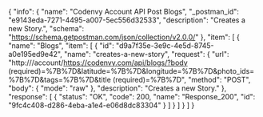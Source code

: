 {
  "info": {
    "name": "Codenvy Account API Post Blogs",
    "_postman_id": "e9143eda-7271-4495-a007-5ec556d32533",
    "description": "Creates a new Story.",
    "schema": "https://schema.getpostman.com/json/collection/v2.0.0/"
  },
  "item": [
    {
      "name": "Blogs",
      "item": [
        {
          "id": "d9a7f35e-3e9c-4e5d-8745-a0e195ed9e42",
          "name": "creates-a-new-story",
          "request": {
            "url": "http:///account/https://codenvy.com/api/blogs/?body (required)=%7B%7D&latitude=%7B%7D&longitude=%7B%7D&photo_ids=%7B%7D&tags=%7B%7D&title (required)=%7B%7D",
            "method": "POST",
            "body": {
              "mode": "raw"
            },
            "description": "Creates a new Story."
          },
          "response": [
            {
              "status": "OK",
              "code": 200,
              "name": "Response_200",
              "id": "9fc4c408-d286-4eba-a1e4-e06d8dc83304"
            }
          ]
        }
      ]
    }
  ]
}